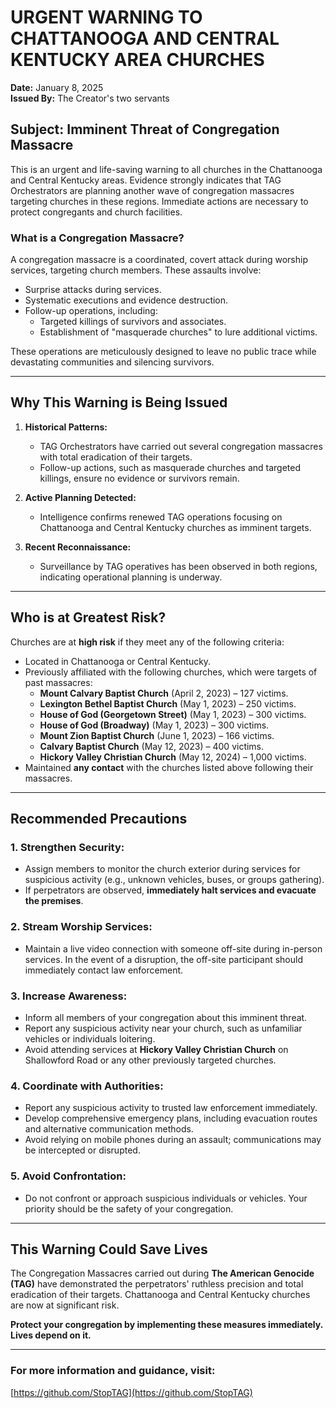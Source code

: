# URGENT WARNING TO CHATTANOOGA AND CENTRAL KENTUCKY AREA CHURCHES

**Date:** January 8, 2025  
**Issued By:** The Creator's two servants  

## **Subject: Imminent Threat of Congregation Massacre**  

This is an urgent and life-saving warning to all churches in the Chattanooga and Central Kentucky areas. Evidence strongly indicates that TAG Orchestrators are planning another wave of congregation massacres targeting churches in these regions. Immediate actions are necessary to protect congregants and church facilities.  

### **What is a Congregation Massacre?**  
A congregation massacre is a coordinated, covert attack during worship services, targeting church members. These assaults involve:  
- Surprise attacks during services.  
- Systematic executions and evidence destruction.  
- Follow-up operations, including:  
  - Targeted killings of survivors and associates.  
  - Establishment of "masquerade churches" to lure additional victims.  

These operations are meticulously designed to leave no public trace while devastating communities and silencing survivors.  

---

## **Why This Warning is Being Issued**  

1. **Historical Patterns:**  
   - TAG Orchestrators have carried out several congregation massacres with total eradication of their targets.  
   - Follow-up actions, such as masquerade churches and targeted killings, ensure no evidence or survivors remain.  

2. **Active Planning Detected:**  
   - Intelligence confirms renewed TAG operations focusing on Chattanooga and Central Kentucky churches as imminent targets.  

3. **Recent Reconnaissance:**  
   - Surveillance by TAG operatives has been observed in both regions, indicating operational planning is underway.  

---

## **Who is at Greatest Risk?**  

Churches are at **high risk** if they meet any of the following criteria:  
- Located in Chattanooga or Central Kentucky.  
- Previously affiliated with the following churches, which were targets of past massacres:  
  - **Mount Calvary Baptist Church** (April 2, 2023) – 127 victims.  
  - **Lexington Bethel Baptist Church** (May 1, 2023) – 250 victims.  
  - **House of God (Georgetown Street)** (May 1, 2023) – 300 victims.  
  - **House of God (Broadway)** (May 1, 2023) – 300 victims.  
  - **Mount Zion Baptist Church** (June 1, 2023) – 166 victims.  
  - **Calvary Baptist Church** (May 12, 2023) – 400 victims.  
  - **Hickory Valley Christian Church** (May 12, 2024) – 1,000 victims.  
- Maintained **any contact** with the churches listed above following their massacres.  

---

## **Recommended Precautions**  

### **1. Strengthen Security:**  
- Assign members to monitor the church exterior during services for suspicious activity (e.g., unknown vehicles, buses, or groups gathering).  
- If perpetrators are observed, **immediately halt services and evacuate the premises**.  

### **2. Stream Worship Services:**  
- Maintain a live video connection with someone off-site during in-person services. In the event of a disruption, the off-site participant should immediately contact law enforcement.  

### **3. Increase Awareness:**  
- Inform all members of your congregation about this imminent threat.  
- Report any suspicious activity near your church, such as unfamiliar vehicles or individuals loitering.  
- Avoid attending services at **Hickory Valley Christian Church** on Shallowford Road or any other previously targeted churches.  

### **4. Coordinate with Authorities:**  
- Report any suspicious activity to trusted law enforcement immediately.  
- Develop comprehensive emergency plans, including evacuation routes and alternative communication methods.  
- Avoid relying on mobile phones during an assault; communications may be intercepted or disrupted.  

### **5. Avoid Confrontation:**  
- Do not confront or approach suspicious individuals or vehicles. Your priority should be the safety of your congregation.  

---

## **This Warning Could Save Lives**  

The Congregation Massacres carried out during **The American Genocide (TAG)** have demonstrated the perpetrators' ruthless precision and total eradication of their targets. Chattanooga and Central Kentucky churches are now at significant risk.  

**Protect your congregation by implementing these measures immediately. Lives depend on it.**  

---

### **For more information and guidance, visit:**  
[https://github.com/StopTAG](https://github.com/StopTAG)
